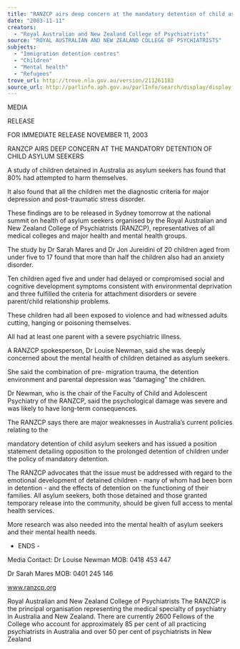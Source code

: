 ```yaml
---
title: "RANZCP airs deep concern at the mandatory detention of child asylum seekers."
date: "2003-11-11"
creators:
  - "Royal Australian and New Zealand College of Psychiatrists"
source: "ROYAL AUSTRALIAN AND NEW ZEALAND COLLEGE OF PSYCHIATRISTS"
subjects:
  - "Immigration detention centres"
  - "Children"
  - "Mental health"
  - "Refugees"
trove_url: http://trove.nla.gov.au/version/211261183
source_url: http://parlinfo.aph.gov.au/parlInfo/search/display/display.w3p;query=Id%3A%22media/pressrel/TZVA6%22
---
```


 MEDIA 

 RELEASE   

 

 

 

 

 FOR IMMEDIATE RELEASE NOVEMBER 11, 2003  

 

 RANZCP AIRS DEEP CONCERN AT THE MANDATORY  DETENTION OF CHILD ASYLUM SEEKERS   

 A study of children detained in Australia as asylum seekers has found that 80% had attempted  to harm themselves.   

 It also found that all the children met the diagnostic criteria for major depression and post-traumatic stress disorder.    

 These findings are to be released in Sydney tomorrow at the national summit on health of  asylum seekers organised by the Royal Australian and New Zealand College of Psychiatrists  (RANZCP), representatives of all medical colleges and major health and mental health  groups.   

 The study by Dr Sarah Mares and Dr Jon Jureidini of 20 children aged from under five to 17  found that more than half the children also had an anxiety disorder.   

 Ten children aged five and under had delayed or compromised social and cognitive  development symptoms consistent with environmental deprivation and three fulfilled the  criteria for attachment disorders or severe parent/child relationship problems.   

 These children had all been exposed to violence and had witnessed adults cutting, hanging or  poisoning themselves.   

 All had at least one parent with a severe psychiatric illness.   

 A RANZCP spokesperson, Dr Louise Newman, said she was deeply concerned about the  mental health of children detained as asylum seekers.   

 She said the combination of pre- migration trauma, the detention environment and parental  depression was “damaging” the children.   

 Dr Newman, who is the chair of the Faculty of Child and Adolescent Psychiatry of the  RANZCP, said the psychological damage was severe and was likely to have long-term  consequences.   

 The RANZCP says there are major weaknesses in Australia’s current policies relating to the 

 mandatory detention of child asylum seekers and has issued a position statement detailing  opposition to the prolonged detention of children under the policy of mandatory detention.   

 The RANZCP advocates that the issue must be addressed with regard to the emotional  development of detained children - many of whom had been born in detention - and the  effects of detention on the functioning of their families.  All asylum seekers, both those  detained and those granted temporary release into the community, should be given full access  to mental health services.   

 More research was also needed into the mental health of asylum seekers and their mental  health needs.   

 

 - ENDS - 

 

 Media Contact:  Dr Louise Newman  MOB: 0418 453 447   

 Dr Sarah Mares    MOB: 0401 245 146   

 www.ranzcp.org 

 

 Royal Australian and New Zealand College of Psychiatrists  The RANZCP is the principal organisation representing the medical specialty of psychiatry in Australia   and New Zealand. There are currently 2600 Fellows of the College who account for approximately 85 per cent of  all practicing psychiatrists in Australia and over 50 per cent of psychiatrists in New Zealand   

 

 

 

 

 

 

